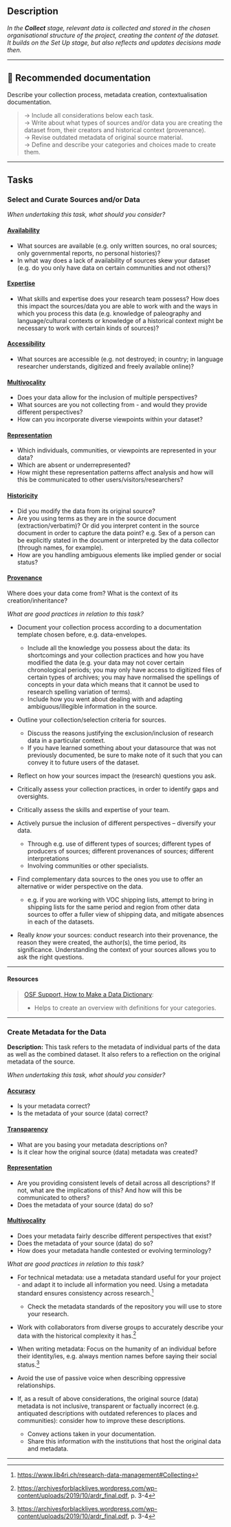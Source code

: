 
## Description
_In the **Collect** stage, relevant data is collected and stored in the chosen organisational structure of the project, creating the content of the dataset. It builds on the Set Up stage, but also reflects and updates decisions made then._ 

---

## 📔 Recommended documentation
Describe your collection process, metadata creation, contextualisation documentation. 
> → Include all considerations below each task. <br>
> → Write about what types of sources and/or data you are creating the dataset from, their creators and historical context (provenance). <br>
> → Revise outdated metadata of original source material. <br>
> → Define and describe your categories and choices made to create them.

---

## Tasks

### Select and Curate Sources and/or Data

_When undertaking this task, what should you consider?_

#### [**Availability**](bias/types/availability)

- What sources are available (e.g. only written sources, no oral sources; only governmental reports, no personal histories)? 
- In what way does a lack of availability of sources skew your dataset (e.g. do you only have data on certain communities and not others)?

#### [**Expertise**](bias/types/expertise)

- What skills and expertise does your research team possess? How does this impact the sources/data you are able to work with and the ways in which you process this data (e.g. knowledge of paleography and language/cultural contexts or knowledge of a historical context might be necessary to work with certain kinds of sources)?


#### [**Accessibility**](bias/types/accessibility)

- What sources are accessible (e.g. not destroyed; in country; in language researcher understands, digitized and freely available online)?

#### [**Multivocality**](bias/types/multivocality)

- Does your data allow for the inclusion of multiple perspectives?
- What sources are you not collecting from - and would they provide different perspectives?
- How can you incorporate diverse viewpoints within your dataset?

#### [**Representation**](bias/types/representation)

- Which individuals, communities, or viewpoints are represented in your data?
- Which are absent or underrepresented?
- How might these representation patterns affect analysis and how will this be communicated to other users/visitors/researchers?

#### [**Historicity**](bias/types/historicity)

- Did you modify the data from its original source? 
- Are you using terms as they are in the source document (extraction/verbatim)? Or did you interpret content in the source document in order to capture the data point? 
e.g. Sex of a person can be explicitly stated in the document or interpreted by the data collector (through names, for example). 
- How are you handling ambiguous elements like implied gender or social status?

#### [**Provenance**](bias/types/provenance)
Where does your data come from? What is the context of its creation/inheritance?

_What are good practices in relation to this task?_

- Document your collection process according to a documentation template chosen before, e.g. data-envelopes.
    - Include all the knowledge you possess about the data: its shortcomings and your collection practices and how you have modified the data (e.g. your data may not cover certain chronological periods; you may only have access to digitized files of certain types of archives; you may have normalised the spellings of concepts in your data which means that it cannot be used to research spelling variation of terms).
    - Include how you went about dealing with and adapting ambiguous/illegible information in the source.

- Outline your collection/selection criteria for sources.
    - Discuss the reasons justifying the exclusion/inclusion of research data in a particular context.
    - If you have learned something about your datasource that was not previously documented, be sure to make note of it such that you can convey it to future users of the dataset. 

- Reflect on how your sources impact the (research) questions you ask.

- Critically assess your collection practices, in order to identify gaps and oversights.

- Critically assess the skills and expertise of your team. 

- Actively pursue the inclusion of different perspectives – diversify your data.
    - Through e.g. use of different types of sources; different types of producers of sources; different provenances of sources; different interpretations
    - Involving communities or other specialists. 

- Find complementary data sources to the ones you use to offer an alternative or wider perspective on the data.
    - e.g. if you are working with VOC shipping lists, attempt to bring in shipping lists for the same period and region from other data sources to offer a fuller view of shipping data, and mitigate absences in each of the datasets.

- Really _know_ your sources: conduct research into their provenance, the reason they were created, the author(s), the time period, its significance. Understanding the context of your sources allows you to ask the right questions. 

---

#### Resources
    
> [OSF Support, How to Make a Data Dictionary](https://help.osf.io/article/217-how-to-make-a-data-dictionary): 
>    - Helps to create an overview with definitions for your categories.

---

### Create Metadata for the Data

**Description:** This task refers to the metadata of individual parts of the data as well as the combined dataset. It also refers to a reflection on the original metadata of the source.

_When undertaking this task, what should you consider?_

#### [**Accuracy**](bias/types/accuracy)

- Is your metadata correct? 
- Is the metadata of your source (data) correct?

#### [Transparency](bias/types/transparency)

- What are you basing your metadata descriptions on?
- Is it clear how the original source (data) metadata was created?

#### [Representation](bias/types/representation)
- Are you providing consistent levels of detail across all descriptions? If not, what are the implications of this? And how will this be communicated to others? 
- Does the metadata of your source (data) do so?

#### [Multivocality](bias/types/multivocality)
- Does your metadata fairly describe different perspectives that exist?
- Does the metadata of your source (data) do so?
- How does your metadata handle contested or evolving terminology?

_What are good practices in relation to this task?_

- For technical metadata: use a metadata standard useful for your project - and adapt it to include all information you need. Using a metadata standard ensures consistency across research.[^1]
    - Check the metadata standards of the repository you will use to store your research.

- Work with collaborators from diverse groups to accurately describe your data with the historical complexity it has.[^2]

- When writing metadata: Focus on the humanity of an individual before their identity/ies, e.g. always mention names before saying their social status.[^3]

- Avoid the use of passive voice when describing oppressive relationships.

- If, as a result of above considerations, the original source (data) metadata is not inclusive, transparent or factually incorrect (e.g. antiquated descriptions with outdated references to places and communities): consider how to improve these descriptions.
    - Convey actions taken in your documentation.
    - Share this information with the institutions that host the original data and metadata.



----


[^1]: https://www.lib4ri.ch/research-data-management#Collecting 
[^2]: https://archivesforblacklives.wordpress.com/wp-content/uploads/2019/10/ardr_final.pdf, p. 3-4 
[^3]: https://archivesforblacklives.wordpress.com/wp-content/uploads/2019/10/ardr_final.pdf, p. 3-4
